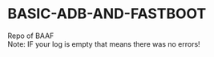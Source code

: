 # BASIC-ADB-AND-FASTBOOT
Repo of BAAF
<br>
Note: IF your log is empty that means there was no errors!

